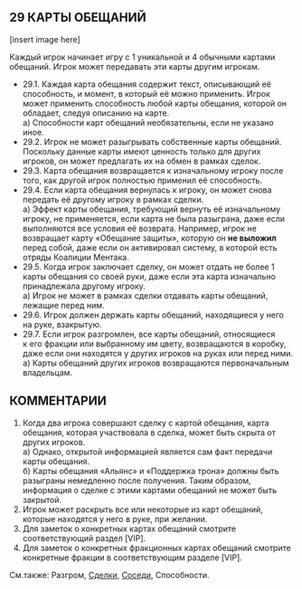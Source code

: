 29 КАРТЫ ОБЕЩАНИЙ
---
[insert image here]

Каждый игрок начинает игру с 1 уникальной и 4 обычными картами обещаний. Игрок может передавать эти карты другим игрокам.
* 29.1. Каждая карта обещания содержит текст, описывающий её способность, и момент, в который её можно применить. Игрок может применить способность любой карты обещания, которой он обладает, следуя описанию на карте.  
  а) Способности карт обещаний необязательны, если не указано иное.
* 29.2. Игрок не может разыгрывать собственные карты обещаний. Поскольку данные карты имеют ценность только для других игроков, он может предлагать их на обмен в рамках сделок.
* 29.3. Карта обещания возвращается к изначальному игроку после того, как другой игрок полностью применил её способность.
* 29.4. Если карта обещания вернулась к игроку, он может снова передать её другому игроку в рамках сделки.  
  а) Эффект карты обещания, требующий вернуть её изначальному игроку, не применяется, если карта не была разыграна, даже если выполняются все условия её возврата. Например, игрок не возвращает карту «Обещание защиты», которую он **не выложил** перед собой, даже если он активировал систему, в которой есть отряды Коалиции Ментака.
* 29.5. Когда игрок заключает сделку, он может отдать не более 1 карты обещания со своей руки, даже если эта карта изначально принадлежала другому игроку.  
  а) Игрок не может в рамках сделки отдавать карты обещаний, лежащие перед ним.
* 29.6. Игрок должен держать карты обещаний, находящиеся у него на руке, взакрытую.
* 29.7. Если игрок разгромлен, все карты обещаний, относящиеся к его фракции или выбранному им цвету, возвращаются в коробку, даже если они находятся у других игроков на руках или перед ними.  
  а) Карты обещаний других игроков возвращаются первоначальным владельцам.

КОММЕНТАРИИ
---
1) Когда два игрока совершают сделку с картой обещания, карта обещания, которая участвовала в сделка, может быть скрыта от других игроков.  
  а) Однако, открытой информацией является сам факт передачи карты обещания.  
  б) Карты обещания «Альянс» и «Поддержка трона» должны быть разыграны немедленно после получения. Таким образом, информация о сделке с этими картами обещаний не может быть закрытой.
2) Игрок может раскрыть все или некоторые из карт обещаний, которые находятся у него в руке, при желании.
3) Для заметок о конкретных картах обещаний смотрите соответствующий раздел [VIP].
4) Для заметок о конкретных фракционных картах обещаний смотрите конкретные фракции в соответствующим разделе [VIP].

См.также: Разгром, [Сделки](transactions.md), [Соседи](neighbors.md), Способности.

